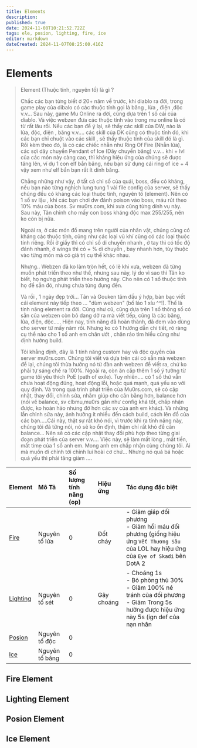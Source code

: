 ```yaml
---
title: Elements
description: 
published: true
date: 2024-11-08T10:21:52.722Z
tags: ele, posion, lighting, fire, ice
editor: markdown
dateCreated: 2024-11-07T08:25:00.416Z
---
```


# Elements

> Element  (Thuộc tính, nguyên tố) là gì ?
>
> Chắc các bạn từng biết ở 20+ năm về trước, khi diablo ra đời, trong game play của dibalo có các thuộc tính gọi là băng , lửa , điện ,độc v.v... Sau này, game Mu Online ra đời, cũng dựa trên 1 số cái của diablo. Và việc webzen đưa các thuộc tính vào trong mu online là có từ rất lâu rồi. Nếu các bạn để ý lại, sẽ thấy các skill của DW, nào là lửa, độc, điện , băng v.v.... các skill của DK cũng có thuộc tính đó, khi các bạn chỉ chuột vào các skill , sẽ thấy thuộc tính của skill đó là gì. Rồi kèm theo đó, là có các chiếc nhẫn như Ring Of Fire (Nhẫn lửa), các sợi dây chuyền Pendant of Ice (Dây chuyền băng) v.v... khi + lvl của các món này càng cao, thì kháng hiệu ứng của chúng sẽ được tăng lên, ví dụ 1 con elf bắn băng, nếu bạn sử dụng cái ring of ice + 4 vậy xem như elf bắn bạn rất ít dính băng.
>
> Chẳng những như vậy, ở tất cả chỉ số của quái, boss, đều có kháng, nếu bạn nào từng nghịch lung tung 1 vài file config của server, sẽ thấy chúng đều có kháng các loại thuộc tính, nguyên tố (element). Nên có 1 số sv lậu , khi các bạn chơi dw đánh poison vào boss, máu rút theo 10% máu của boss. Sv mu0rs.com, khi xưa cũng từng dính vụ này. Sau này, Tân chỉnh cho mấy con boss kháng độc max 255/255, nên ko còn bị nữa.
> 
> Ngoài ra, ở các món đồ mang trên người của nhân vật, chúng cũng có kháng các thuộc tính, cũng như các loại vũ khí cũng có các loại thuộc tính riêng. Rồi ở giầy thì có chỉ số di chuyển nhanh , ở tay thì có tốc độ đánh nhanh, ở wings thì có + % di chuyển , bay nhanh hơn, tùy thuộc vào từng món mà có giá trị cụ thể khác nhau.
> 
> Nhưng.. Webzen đã ko làm tròn hết, có lẽ khi xưa, webzen đã từng muốn phát triển theo như thế, nhưng sau này, lý do vì sao thì Tân ko biết, họ ngưng phát triển theo hướng này. Cho nên có 1 số thuộc tính họ để sẳn đó, nhưng chưa từng đụng đến.
> 
> Và rồi , 1 ngày đẹp trời... Tân và Gouken tâm đầu ý hợp, bàn bạc viết cái element này tiếp theo ... "dùm webzen" (bố láo 1 xíu ^^!). Thế là tính năng element ra đời. Cũng như cũ, cũng dựa trên 1 số thông số có sẳn của webzen còn bỏ dang dở ra mà viết tiếp, cũng là các băng, lửa, điện, độc..... Hiện nay, tính năng đã hoàn thành, đã đem vào dùng cho server từ mấy năm rồi. Nhưng ko có 1 hướng dẫn chi tiết, rõ ràng cụ thể nào cho 1 số anh em chân ướt , chân ráo tìm hiểu cũng như định hướng build.
>
> Tôi khẳng định, đây là 1 tính năng custom hay và độc quyền của server mu0rs.com. Chúng tôi viết và dựa trên cái có sẳn mà webzen để lại, chúng tôi thừa hưởng nó từ đàn anh webzen để viết ra, chứ ko phải tự sáng chế ra 100%. Ngoài ra, còn ăn cắp thêm 1 số ý tưởng từ game tôi yêu thích PoE (path of exile). Tuy nhiên.... có 1 số thứ vẫn chưa hoạt động đúng, hoạt động lỗi, hoặc quá mạnh, quá yếu so với quy định. Và trong quá trình phát triển của Mu0rs.com, sẽ có cập nhật, thay đổi, chỉnh sửa, nhằm giúp cho cân bằng hơn, balance hơn (nói về balance, sv clbmu,mu0rs gần như config khá tốt, chấp nhận được, ko hoàn hảo nhưng đở hơn các sv của anh em khác). Và những lần chỉnh sửa này, ảnh hưởng ít nhiều đến cách build, cách lên đồ của các bạn.....Cái này, thật sự rất khó nói, vì trước khi ra tính năng này, chúng tôi đã từng nói, nó sẽ ko ổn định, thậm chí rất khó để cân balance... Nên sẽ có các cập nhật thay đổi phù hợp theo từng giai đoạn phát triển của server v.v.... Việc này, sẽ làm mất lòng , mất tiền, mất time của 1 số anh em. Mong anh em chấp nhận cùng chúng tôi. Ai mà muốn đi chỉnh tới chỉnh lui hoài cơ chứ... Nhưng nó quá bá hoặc quá yếu thì phải tăng giảm ....

| Element | Mô Tả | Số lượng tính năng (op) | Hiệu ứng | Tác dụng đặc biệt |
|:--------|:------|:------------------------|:---------|:------------------|
| [Fire](#fire-element)         | Nguyên tố lửa | 0 | Đốt cháy   | - Giảm giáp đối phương <br> - Giảm hồi máu đối phương (giống hiệu ứng `Vết Thương Sâu` của LOL hay hiệu ứng của `Eye of Skadi` bên DotA 2  |
| [Lighting](#lighting-element) | Nguyên tố sét | 0 | Gây choáng | - Choáng 1s <br> - Bỏ phòng thủ 30% <br> - Giảm 100% né tránh của đối phương <br> - Giảm  Trong 5s hưởng được hiệu ứng này 5s (ign def của nạn nhân  |
| [Posion](#posion-element)     | Nguyên tố độc  | 0 |
| [Ice](#ice-element)           | Nguyên tố băng | 0 |


## Fire Element

## Lighting Element

## Posion Element

## Ice Element
